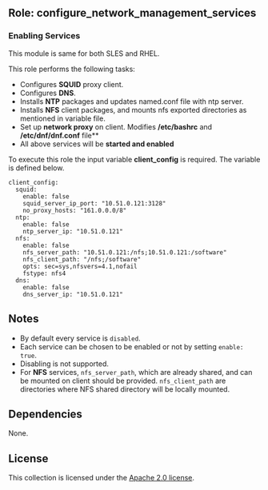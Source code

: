 ## Role: configure_network_management_services

### Enabling Services

This module is same for both SLES and RHEL.

This role performs the following tasks:
- Configures **SQUID** proxy client.
- Configures **DNS**.
- Installs **NTP** packages and updates named.conf file with ntp server.
- Installs **NFS** client packages, and mounts nfs exported directories as mentioned in variable file.
- Set up **network proxy** on client. Modifies **/etc/bashrc** and **/etc/dnf/dnf.conf** file**
- All above services will be **started and enabled**

To execute this role the input variable **client_config** is required. The variable is defined below.

```
client_config:
  squid:
    enable: false
    squid_server_ip_port: "10.51.0.121:3128"
    no_proxy_hosts: "161.0.0.0/8"
  ntp:
    enable: false
    ntp_server_ip: "10.51.0.121"
  nfs:
    enable: false
    nfs_server_path: "10.51.0.121:/nfs;10.51.0.121:/software"
    nfs_client_path: "/nfs;/software"
    opts: sec=sys,nfsvers=4.1,nofail
    fstype: nfs4
  dns:
    enable: false
    dns_server_ip: "10.51.0.121"
```

## Notes
- By default every service is `disabled`.
- Each service can be chosen to be enabled or not by setting `enable: true`.
- Disabling is not supported.
- For **NFS** services, `nfs_server_path`, which are already shared, and can be mounted on client should be provided. `nfs_client_path` are directories where NFS shared directory will be locally mounted.

## Dependencies

None.

## License

This collection is licensed under the [Apache 2.0 license](http://www.apache.org/licenses/LICENSE-2.0).